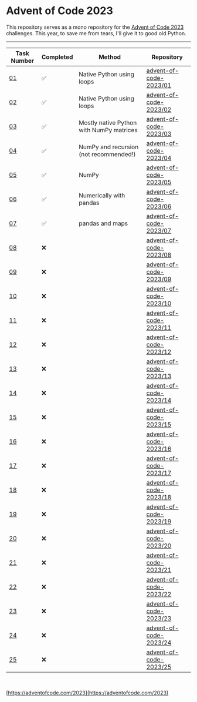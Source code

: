 # Advent of Code 2023

This repository serves as a mono repository for the [Advent of Code 2023](https://adventofcode.com/2023) challenges. This year, to save me from tears, I'll give it to good old Python.

---

<!--✅ ❌ -->

| Task Number | Completed | Method | Repository |
|-------------|-----------|-|----------|
| [01](https://adventofcode.com/2023/day/1) | ✅ | Native Python using loops | [advent-of-code-2023/01](https://github.com/n0rrman/advent-of-code-2023/tree/main/01) |
| [02](https://adventofcode.com/2023/day/2) | ✅ | Native Python using loops | [advent-of-code-2023/02](https://github.com/n0rrman/advent-of-code-2023/tree/main/02) |
| [03](https://adventofcode.com/2023/day/3) | ✅ | Mostly native Python with NumPy matrices | [advent-of-code-2023/03](https://github.com/n0rrman/advent-of-code-2023/tree/main/03) |
| [04](https://adventofcode.com/2023/day/4) | ✅ | NumPy and recursion (not recommended!) | [advent-of-code-2023/04](https://github.com/n0rrman/advent-of-code-2023/tree/main/04) |
| [05](https://adventofcode.com/2023/day/5) | ✅ | NumPy | [advent-of-code-2023/05](https://github.com/n0rrman/advent-of-code-2023/tree/main/05) |
| [06](https://adventofcode.com/2023/day/6) | ✅ | Numerically with pandas | [advent-of-code-2023/06](https://github.com/n0rrman/advent-of-code-2023/tree/main/06) |
| [07](https://adventofcode.com/2023/day/7) | ✅ | pandas and maps | [advent-of-code-2023/07](https://github.com/n0rrman/advent-of-code-2023/tree/main/07) |
| [08](https://adventofcode.com/2023/day/8) | ❌ | | [advent-of-code-2023/08](https://github.com/n0rrman/advent-of-code-2023/tree/main/08) |
| [09](https://adventofcode.com/2023/day/9) | ❌ | | [advent-of-code-2023/09](https://github.com/n0rrman/advent-of-code-2023/tree/main/09) |
| [10](https://adventofcode.com/2023/day/10) | ❌ | | [advent-of-code-2023/10](https://github.com/n0rrman/advent-of-code-2023/tree/main/10) |
| [11](https://adventofcode.com/2023/day/11) | ❌ | | [advent-of-code-2023/11](https://github.com/n0rrman/advent-of-code-2023/tree/main/11) |
| [12](https://adventofcode.com/2023/day/12) | ❌ | | [advent-of-code-2023/12](https://github.com/n0rrman/advent-of-code-2023/tree/main/12) |
| [13](https://adventofcode.com/2023/day/13) | ❌ | |  [advent-of-code-2023/13](https://github.com/n0rrman/advent-of-code-2023/tree/main/13) |
| [14](https://adventofcode.com/2023/day/14) | ❌ | |  [advent-of-code-2023/14](https://github.com/n0rrman/advent-of-code-2023/tree/main/14) |
| [15](https://adventofcode.com/2023/day/15) | ❌ | |  [advent-of-code-2023/15](https://github.com/n0rrman/advent-of-code-2023/tree/main/15) |
| [16](https://adventofcode.com/2023/day/16) | ❌ | |  [advent-of-code-2023/16](https://github.com/n0rrman/advent-of-code-2023/tree/main/16) |
| [17](https://adventofcode.com/2023/day/17) | ❌ | |  [advent-of-code-2023/17](https://github.com/n0rrman/advent-of-code-2023/tree/main/17) |
| [18](https://adventofcode.com/2023/day/18) | ❌ |  | [advent-of-code-2023/18](https://github.com/n0rrman/advent-of-code-2023/tree/main/18) |
| [19](https://adventofcode.com/2023/day/19) | ❌ |  | [advent-of-code-2023/19](https://github.com/n0rrman/advent-of-code-2023/tree/main/19) |
| [20](https://adventofcode.com/2023/day/20) | ❌ |  | [advent-of-code-2023/20](https://github.com/n0rrman/advent-of-code-2023/tree/main/20) |
| [21](https://adventofcode.com/2023/day/21) | ❌ |  | [advent-of-code-2023/21](https://github.com/n0rrman/advent-of-code-2023/tree/main/21) |
| [22](https://adventofcode.com/2023/day/22) | ❌ |  | [advent-of-code-2023/22](https://github.com/n0rrman/advent-of-code-2023/tree/main/22) |
| [23](https://adventofcode.com/2023/day/23) | ❌ |  | [advent-of-code-2023/23](https://github.com/n0rrman/advent-of-code-2023/tree/main/23) |
| [24](https://adventofcode.com/2023/day/24) | ❌ |  | [advent-of-code-2023/24](https://github.com/n0rrman/advent-of-code-2023/tree/main/24) |
| [25](https://adventofcode.com/2023/day/25) | ❌ |  | [advent-of-code-2023/25](https://github.com/n0rrman/advent-of-code-2023/tree/main/25) |

&nbsp;

[https://adventofcode.com/2023](https://adventofcode.com/2023)
